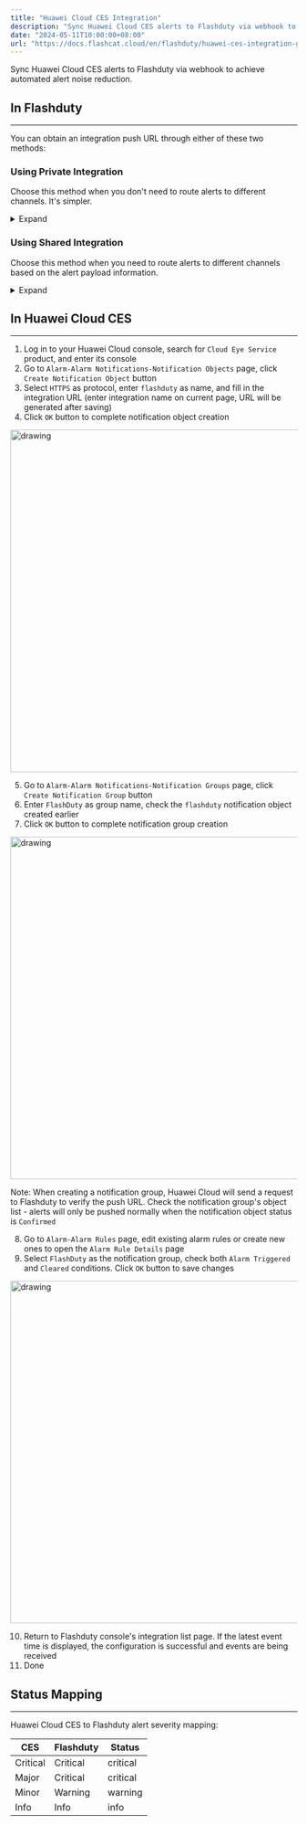 ```yaml
---
title: "Huawei Cloud CES Integration"
description: "Sync Huawei Cloud CES alerts to Flashduty via webhook to achieve automated alert noise reduction"
date: "2024-05-11T10:00:00+08:00"
url: "https://docs.flashcat.cloud/en/flashduty/huawei-ces-integration-guide"
---
```


Sync Huawei Cloud CES alerts to Flashduty via webhook to achieve automated alert noise reduction.

<div class="hide">

## In Flashduty
---
You can obtain an integration push URL through either of these two methods:

### Using Private Integration

Choose this method when you don't need to route alerts to different channels. It's simpler.

<details>
  <summary>Expand</summary>
  
  1. Go to the Flashduty console, select **Channel**, and enter a channel's details page
  2. Select the **Integrations** tab, click **Add Integration** to enter the integration page
  3. Choose **Huawei Cloud CES** integration and click **Save** to generate a card
  4. Click the generated card to view the **push URL**, copy it for later use, and you're done
  
</details>

### Using Shared Integration

Choose this method when you need to route alerts to different channels based on the alert payload information.

<details>
  <summary>Expand</summary>
  
  1. Go to the Flashduty console, select **Integration Center=>Alerts** to enter the integration selection page
  2. Select **Huawei Cloud CES** integration:
        - **Integration Name**: Define a name for this integration
  3. Click **Save** and copy the newly generated **push URL** for later use
  4. Click **Create Route** to configure routing rules for the integration. You can match different alerts to different channels based on conditions, or set a default channel as a fallback, and adjust as needed later
  5. Done
    
</details>
</div>

## In Huawei Cloud CES
---
<div class="md-block">

1. Log in to your Huawei Cloud console, search for `Cloud Eye Service` product, and enter its console
2. Go to `Alarm-Alarm Notifications-Notification Objects` page, click `Create Notification Object` button
3. Select `HTTPS` as protocol, enter `flashduty` as name, and fill in the integration URL (enter integration name on current page, URL will be generated after saving)
4. Click `OK` button to complete notification object creation

<img alt="drawing" width="600" src="https://download.flashcat.cloud/huawei-ces-create-notify-obj.png" />

5. Go to `Alarm-Alarm Notifications-Notification Groups` page, click `Create Notification Group` button
6. Enter `FlashDuty` as group name, check the `flashduty` notification object created earlier
7. Click `OK` button to complete notification group creation

<img alt="drawing" width="600" src="https://download.flashcat.cloud/huawei-ces-create-notify-group.png" />

Note: When creating a notification group, Huawei Cloud will send a request to Flashduty to verify the push URL. Check the notification group's object list - alerts will only be pushed normally when the notification object status is `Confirmed`

8. Go to `Alarm-Alarm Rules` page, edit existing alarm rules or create new ones to open the `Alarm Rule Details` page
9. Select `FlashDuty` as the notification group, check both `Alarm Triggered` and `Cleared` conditions. Click `OK` button to save changes

<img alt="drawing" width="600" src="https://download.flashcat.cloud/huawei-ces-create-alarm.png" />

10. Return to Flashduty console's integration list page. If the latest event time is displayed, the configuration is successful and events are being received
11. Done

</div>

## Status Mapping
---
<div class="md-block">

Huawei Cloud CES to Flashduty alert severity mapping:

| CES      | Flashduty | Status   |
| -------- | --------- | -------- |
| Critical | Critical  | critical |
| Major    | Critical  | critical |
| Minor    | Warning   | warning  |
| Info     | Info      | info     |

</div>

